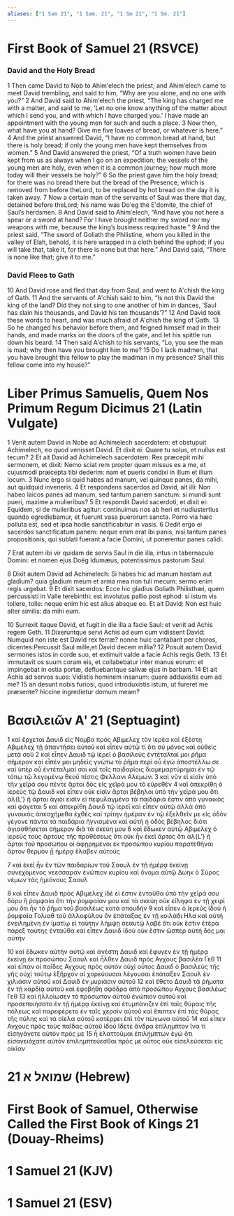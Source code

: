 ```yaml
---
aliases: ["1 Sam 21", "1 Sam. 21", "1 Sm 21", "1 Sm. 21"]
---
```



# First Book of Samuel 21 (RSVCE)

### David and the Holy Bread
1 Then came David to Nob to Ahimʹelech the priest; and Ahimʹelech came to meet David trembling, and said to him, “Why are you alone, and no one with you?”
2 And David said to Ahimʹelech the priest, “The king has charged me with a matter, and said to me, ‘Let no one know anything of the matter about which I send you, and with which I have charged you.’ I have made an appointment with the young men for such and such a place.
3 Now then, what have you at hand? Give me five loaves of bread, or whatever is here.”
4 And the priest answered David, “I have no common bread at hand, but there is holy bread; if only the young men have kept themselves from women.”
5 And David answered the priest, “Of a truth women have been kept from us as always when I go on an expedition; the vessels of the young men are holy, even when it is a common journey; how much more today will their vessels be holy?”
6 So the priest gave him the holy bread; for there was no bread there but the bread of the Presence, which is removed from before theLord, to be replaced by hot bread on the day it is taken away.
7 Now a certain man of the servants of Saul was there that day, detained before theLord; his name was Doʹeg the Eʹdomite, the chief of Saul’s herdsmen.
8 And David said to Ahimʹelech, “And have you not here a spear or a sword at hand? For I have brought neither my sword nor my weapons with me, because the king’s business required haste.”
9 And the priest said, “The sword of Goliath the Philistine, whom you killed in the valley of Elah, behold, it is here wrapped in a cloth behind the ephod; if you will take that, take it, for there is none but that here.” And David said, “There is none like that; give it to me.”
### David Flees to Gath
10 And David rose and fled that day from Saul, and went to Aʹchish the king of Gath.
11 And the servants of Aʹchish said to him, “Is not this David the king of the land? Did they not sing to one another of him in dances, ‘Saul has slain his thousands, and David his ten thousands’?”
12 And David took these words to heart, and was much afraid of Aʹchish the king of Gath.
13 So he changed his behavior before them, and feigned himself mad in their hands, and made marks on the doors of the gate, and let his spittle run down his beard.
14 Then said Aʹchish to his servants, “Lo, you see the man is mad; why then have you brought him to me?
15 Do I lack madmen, that you have brought this fellow to play the madman in my presence? Shall this fellow come into my house?”


# Liber Primus Samuelis, Quem Nos Primum Regum Dicimus 21 (Latin Vulgate)

1 Venit autem David in Nobe ad Achimelech sacerdotem: et obstupuit Achimelech, eo quod venisset David. Et dixit ei: Quare tu solus, et nullus est tecum?
2 Et ait David ad Achimelech sacerdotem: Rex præcepit mihi sermonem, et dixit: Nemo sciat rem propter quam missus es a me, et cujusmodi præcepta tibi dederim: nam et pueris condixi in illum et illum locum.
3 Nunc ergo si quid habes ad manum, vel quinque panes, da mihi, aut quidquid inveneris.
4 Et respondens sacerdos ad David, ait illi: Non habeo laicos panes ad manum, sed tantum panem sanctum: si mundi sunt pueri, maxime a mulieribus?
5 Et respondit David sacerdoti, et dixit ei: Equidem, si de mulieribus agitur: continuimus nos ab heri et nudiustertius quando egrediebamur, et fuerunt vasa puerorum sancta. Porro via hæc polluta est, sed et ipsa hodie sanctificabitur in vasis.
6 Dedit ergo ei sacerdos sanctificatum panem: neque enim erat ibi panis, nisi tantum panes propositionis, qui sublati fuerant a facie Domini, ut ponerentur panes calidi.

7 Erat autem ibi vir quidam de servis Saul in die illa, intus in tabernaculo Domini: et nomen ejus Doëg Idumæus, potentissimus pastorum Saul.

8 Dixit autem David ad Achimelech: Si habes hic ad manum hastam aut gladium? quia gladium meum et arma mea non tuli mecum: sermo enim regis urgebat.
9 Et dixit sacerdos: Ecce hic gladius Goliath Philisthæi, quem percussisti in Valle terebinthi: est involutus pallio post ephod: si istum vis tollere, tolle: neque enim hic est alius absque eo. Et ait David: Non est huic alter similis: da mihi eum.

10 Surrexit itaque David, et fugit in die illa a facie Saul: et venit ad Achis regem Geth.
11 Dixeruntque servi Achis ad eum cum vidissent David: Numquid non iste est David rex terræ? nonne huic cantabant per choros, dicentes:Percussit Saul mille,et David decem millia?
12 Posuit autem David sermones istos in corde suo, et extimuit valde a facie Achis regis Geth.
13 Et immutavit os suum coram eis, et collabebatur inter manus eorum: et impingebat in ostia portæ, defluebantque salivæ ejus in barbam.
14 Et ait Achis ad servos suos: Vidistis hominem insanum: quare adduxistis eum ad me?
15 an desunt nobis furiosi, quod introduxistis istum, ut fureret me præsente? hiccine ingredietur domum meam?


# Βασιλειῶν Αʹ 21 (Septuagint)

1 καὶ ἔρχεται Δαυιδ εἰς Νομβα πρὸς Αβιμελεχ τὸν ἱερέα καὶ ἐξέστη Αβιμελεχ τῇ ἀπαντήσει αὐτοῦ καὶ εἶπεν αὐτῷ τί ὅτι σὺ μόνος καὶ οὐθεὶς μετὰ σοῦ
2 καὶ εἶπεν Δαυιδ τῷ ἱερεῖ ὁ βασιλεὺς ἐντέταλταί μοι ῥῆμα σήμερον καὶ εἶπέν μοι μηδεὶς γνώτω τὸ ῥῆμα περὶ οὗ ἐγὼ ἀποστέλλω σε καὶ ὑπὲρ οὗ ἐντέταλμαί σοι καὶ τοῖς παιδαρίοις διαμεμαρτύρημαι ἐν τῷ τόπῳ τῷ λεγομένῳ θεοῦ πίστις Φελλανι Αλεμωνι
3 καὶ νῦν εἰ εἰσὶν ὑπὸ τὴν χεῖρά σου πέντε ἄρτοι δὸς εἰς χεῖρά μου τὸ εὑρεθέν
4 καὶ ἀπεκρίθη ὁ ἱερεὺς τῷ Δαυιδ καὶ εἶπεν οὐκ εἰσὶν ἄρτοι βέβηλοι ὑπὸ τὴν χεῖρά μου ὅτι ἀλ{L'} ἢ ἄρτοι ἅγιοι εἰσίν εἰ πεφυλαγμένα τὰ παιδάριά ἐστιν ἀπὸ γυναικός καὶ φάγεται
5 καὶ ἀπεκρίθη Δαυιδ τῷ ἱερεῖ καὶ εἶπεν αὐτῷ ἀλλὰ ἀπὸ γυναικὸς ἀπεσχήμεθα ἐχθὲς καὶ τρίτην ἡμέραν ἐν τῷ ἐξελθεῖν με εἰς ὁδὸν γέγονε πάντα τὰ παιδάρια ἡγνισμένα καὶ αὐτὴ ἡ ὁδὸς βέβηλος διότι ἁγιασθήσεται σήμερον διὰ τὰ σκεύη μου
6 καὶ ἔδωκεν αὐτῷ Αβιμελεχ ὁ ἱερεὺς τοὺς ἄρτους τῆς προθέσεως ὅτι οὐκ ἦν ἐκεῖ ἄρτος ὅτι ἀλ{L'} ἢ ἄρτοι τοῦ προσώπου οἱ ἀφῃρημένοι ἐκ προσώπου κυρίου παρατεθῆναι ἄρτον θερμὸν ᾗ ἡμέρᾳ ἔλαβεν αὐτούς

7 καὶ ἐκεῖ ἦν ἓν τῶν παιδαρίων τοῦ Σαουλ ἐν τῇ ἡμέρᾳ ἐκείνῃ συνεχόμενος νεεσσαραν ἐνώπιον κυρίου καὶ ὄνομα αὐτῷ Δωηκ ὁ Σύρος νέμων τὰς ἡμιόνους Σαουλ

8 καὶ εἶπεν Δαυιδ πρὸς Αβιμελεχ ἰδὲ εἰ ἔστιν ἐνταῦθα ὑπὸ τὴν χεῖρά σου δόρυ ἢ ῥομφαία ὅτι τὴν ῥομφαίαν μου καὶ τὰ σκεύη οὐκ εἴληφα ἐν τῇ χειρί μου ὅτι ἦν τὸ ῥῆμα τοῦ βασιλέως κατὰ σπουδήν
9 καὶ εἶπεν ὁ ἱερεύς ἰδοὺ ἡ ῥομφαία Γολιαθ τοῦ ἀλλοφύλου ὃν ἐπάταξας ἐν τῇ κοιλάδι Ηλα καὶ αὐτὴ ἐνειλημένη ἐν ἱματίῳ εἰ ταύτην λήμψῃ σεαυτῷ λαβέ ὅτι οὐκ ἔστιν ἑτέρα πάρεξ ταύτης ἐνταῦθα καὶ εἶπεν Δαυιδ ἰδοὺ οὐκ ἔστιν ὥσπερ αὐτή δός μοι αὐτήν

10 καὶ ἔδωκεν αὐτὴν αὐτῷ καὶ ἀνέστη Δαυιδ καὶ ἔφυγεν ἐν τῇ ἡμέρᾳ ἐκείνῃ ἐκ προσώπου Σαουλ καὶ ἦλθεν Δαυιδ πρὸς Αγχους βασιλέα Γεθ
11 καὶ εἶπαν οἱ παῖδες Αγχους πρὸς αὐτόν οὐχὶ οὗτος Δαυιδ ὁ βασιλεὺς τῆς γῆς οὐχὶ τούτῳ ἐξῆρχον αἱ χορεύουσαι λέγουσαι ἐπάταξεν Σαουλ ἐν χιλιάσιν αὐτοῦ καὶ Δαυιδ ἐν μυριάσιν αὐτοῦ
12 καὶ ἔθετο Δαυιδ τὰ ῥήματα ἐν τῇ καρδίᾳ αὐτοῦ καὶ ἐφοβήθη σφόδρα ἀπὸ προσώπου Αγχους βασιλέως Γεθ
13 καὶ ἠλλοίωσεν τὸ πρόσωπον αὐτοῦ ἐνώπιον αὐτοῦ καὶ προσεποιήσατο ἐν τῇ ἡμέρᾳ ἐκείνῃ καὶ ἐτυμπάνιζεν ἐπὶ ταῖς θύραις τῆς πόλεως καὶ παρεφέρετο ἐν ταῖς χερσὶν αὐτοῦ καὶ ἔπιπτεν ἐπὶ τὰς θύρας τῆς πύλης καὶ τὰ σίελα αὐτοῦ κατέρρει ἐπὶ τὸν πώγωνα αὐτοῦ
14 καὶ εἶπεν Αγχους πρὸς τοὺς παῖδας αὐτοῦ ἰδοὺ ἴδετε ἄνδρα ἐπίλημπτον ἵνα τί εἰσηγάγετε αὐτὸν πρός με
15 ἦ ἐλαττοῦμαι ἐπιλήμπτων ἐγώ ὅτι εἰσαγειόχατε αὐτὸν ἐπιλημπτεύεσθαι πρός με οὗτος οὐκ εἰσελεύσεται εἰς οἰκίαν


# 21 שמואל א (Hebrew)


# First Book of Samuel, Otherwise Called the First Book of Kings 21 (Douay-Rheims)


# 1 Samuel 21 (KJV)


# 1 Samuel 21 (ESV)

